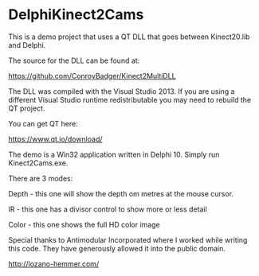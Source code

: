# DelphiKinect2Cams

This is a demo project that uses a QT DLL that goes between Kinect20.lib and Delphi.

The source for the DLL can be found at:

https://github.com/ConroyBadger/Kinect2MultiDLL

The DLL was compiled with the Visual Studio 2013. If you are using a different
Visual Studio runtime redistributable you may need to rebuild the QT project.

You can get QT here:

https://www.qt.io/download/

The demo is a Win32 application written in Delphi 10. Simply run Kinect2Cams.exe.

There are 3 modes:

Depth - this one will show the depth om metres at the mouse cursor.

IR - this one has a divisor control to show more or less detail

Color - this one shows the full HD color image

Special thanks to Antimodular Incorporated where I worked while writing this code. They have generously allowed it into the public domain.

http://lozano-hemmer.com/






